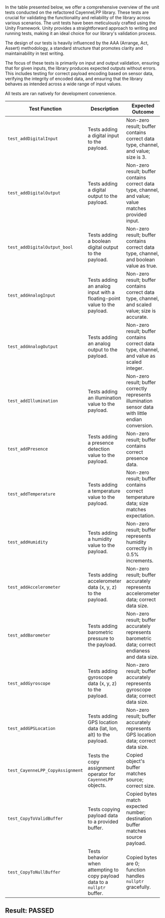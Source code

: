 
In the table presented below, we offer a comprehensive overview of the unit tests conducted on the refactored CayenneLPP library. These tests are crucial for validating the functionality and reliability of the library across various scenarios. The unit tests have been meticulously crafted using the Unity Framework. Unity provides a straightforward approach to writing and running tests, making it an ideal choice for our library's validation process.

The design of our tests is heavily influenced by the AAA (Arrange, Act, Assert) methodology, a standard structure that promotes clarity and maintainability in test writing.

The focus of these tests is primarily on input and output validation, ensuring that for given inputs, the library produces expected outputs without errors. This includes testing for correct payload encoding based on sensor data, verifying the integrity of encoded data, and ensuring that the library behaves as intended across a wide range of input values.

All tests are ran natively for development convenience. 

| Test Function                  | Description                                                                | Expected Outcome                                                                                      |
|--------------------------------|----------------------------------------------------------------------------|-------------------------------------------------------------------------------------------------------|
| `test_addDigitalInput`         | Tests adding a digital input to the payload.                               | Non-zero result; buffer contains correct data type, channel, and value; size is 3.                    |
| `test_addDigitalOutput`        | Tests adding a digital output to the payload.                              | Non-zero result; buffer contains correct data type, channel, and value; value matches provided input. |
| `test_addDigitalOutput_bool`   | Tests adding a boolean digital output to the payload.                      | Non-zero result; buffer contains correct data type, channel, and boolean value as true.               |
| `test_addAnalogInput`          | Tests adding an analog input with a floating-point value to the payload.   | Non-zero result; buffer contains correct data type, channel, and scaled value; size is accurate.      |
| `test_addAnalogOutput`         | Tests adding an analog output to the payload.                              | Non-zero result; buffer contains correct data type, channel, and value as scaled integer.             |
| `test_addIllumination`         | Tests adding an illumination value to the payload.                         | Non-zero result; buffer correctly represents illumination sensor data with little endian conversion.  |
| `test_addPresence`             | Tests adding a presence detection value to the payload.                     | Non-zero result; buffer contains correct presence data.                                                |
| `test_addTemperature`          | Tests adding a temperature value to the payload.                           | Non-zero result; buffer contains correct temperature data; size matches expectation.                   |
| `test_addHumidity`             | Tests adding a humidity value to the payload.                              | Non-zero result; buffer represents humidity correctly in 0.5% increments.                              |
| `test_addAccelerometer`        | Tests adding accelerometer data (x, y, z) to the payload.                   | Non-zero result; buffer accurately represents accelerometer data; correct data size.                  |
| `test_addBarometer`            | Tests adding barometric pressure to the payload.                           | Non-zero result; buffer accurately represents barometric data; correct endianess and data size.       |
| `test_addGyroscope`            | Tests adding gyroscope data (x, y, z) to the payload.                       | Non-zero result; buffer accurately represents gyroscope data; correct data size.                      |
| `test_addGPSLocation`          | Tests adding GPS location data (lat, lon, alt) to the payload.              | Non-zero result; buffer accurately represents GPS location data; correct data size.                   |
| `test_CayenneLPP_CopyAssignment` | Tests the copy assignment operator for `CayenneLPP` objects.             | Copied object's buffer matches source; correct size.                                                   |
| `test_CopyToValidBuffer`       | Tests copying payload data to a provided buffer.                           | Copied bytes match expected number; destination buffer matches source payload.                         |
| `test_CopyToNullBuffer`        | Tests behavior when attempting to copy payload data to a `nullptr` buffer. | Copied bytes are 0; function handles `nullptr` gracefully.                                             |

## Result: PASSED